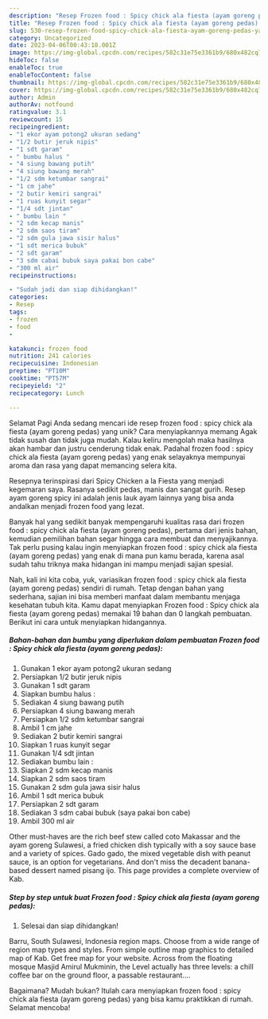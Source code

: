 ```yaml
---
description: "Resep Frozen food : Spicy chick ala fiesta (ayam goreng pedas) yang Lezat Sekali"
title: "Resep Frozen food : Spicy chick ala fiesta (ayam goreng pedas) yang Lezat Sekali"
slug: 530-resep-frozen-food-spicy-chick-ala-fiesta-ayam-goreng-pedas-yang-lezat-sekali
category: Uncategorized
date: 2023-04-06T00:43:18.001Z
image: https://img-global.cpcdn.com/recipes/582c31e75e3361b9/680x482cq70/frozen-food-spicy-chick-ala-fiesta-ayam-goreng-pedas-foto-resep-utama.jpg
hideToc: false
enableToc: true
enableTocContent: false
thumbnail: https://img-global.cpcdn.com/recipes/582c31e75e3361b9/680x482cq70/frozen-food-spicy-chick-ala-fiesta-ayam-goreng-pedas-foto-resep-utama.jpg
cover: https://img-global.cpcdn.com/recipes/582c31e75e3361b9/680x482cq70/frozen-food-spicy-chick-ala-fiesta-ayam-goreng-pedas-foto-resep-utama.jpg
author: Admin
authorAv: notfound
ratingvalue: 3.1
reviewcount: 15
recipeingredient:
- "1 ekor ayam potong2 ukuran sedang"
- "1/2 butir jeruk nipis"
- "1 sdt garam"
- " bumbu halus "
- "4 siung bawang putih"
- "4 siung bawang merah"
- "1/2 sdm ketumbar sangrai"
- "1 cm jahe"
- "2 butir kemiri sangrai"
- "1 ruas kunyit segar"
- "1/4 sdt jintan"
- " bumbu lain "
- "2 sdm kecap manis"
- "2 sdm saos tiram"
- "2 sdm gula jawa sisir halus"
- "1 sdt merica bubuk"
- "2 sdt garam"
- "3 sdm cabai bubuk saya pakai bon cabe"
- "300 ml air"
recipeinstructions:

- "Sudah jadi dan siap dihidangkan!"
categories:
- Resep
tags:
- frozen
- food
- 

katakunci: frozen food  
nutrition: 241 calories
recipecuisine: Indonesian
preptime: "PT10M"
cooktime: "PT57M"
recipeyield: "2"
recipecategory: Lunch

---
```



Selamat Pagi Anda sedang mencari ide resep frozen food : spicy chick ala fiesta (ayam goreng pedas) yang unik? Cara menyiapkannya memang Agak tidak susah dan tidak juga mudah. Kalau keliru mengolah maka hasilnya akan hambar dan justru cenderung tidak enak. Padahal frozen food : spicy chick ala fiesta (ayam goreng pedas) yang enak selayaknya mempunyai aroma dan rasa yang dapat memancing selera kita.


Resepnya terinspirasi dari Spicy Chicken a la Fiesta yang menjadi kegemaran saya. Rasanya sedikit pedas, manis dan sangat gurih. Resep ayam goreng spicy ini adalah jenis lauk ayam lainnya yang bisa anda andalkan menjadi frozen food yang lezat.

Banyak hal yang sedikit banyak mempengaruhi kualitas rasa dari frozen food : spicy chick ala fiesta (ayam goreng pedas), pertama dari jenis bahan, kemudian pemilihan bahan segar hingga cara membuat dan menyajikannya. Tak perlu pusing kalau ingin menyiapkan frozen food : spicy chick ala fiesta (ayam goreng pedas) yang enak di mana pun kamu berada, karena asal sudah tahu triknya maka hidangan ini mampu menjadi sajian spesial.


Nah, kali ini kita coba, yuk, variasikan frozen food : spicy chick ala fiesta (ayam goreng pedas) sendiri di rumah. Tetap dengan bahan yang sederhana, sajian ini bisa memberi manfaat dalam membantu menjaga kesehatan tubuh kita. Kamu dapat menyiapkan Frozen food : Spicy chick ala fiesta (ayam goreng pedas) memakai 19 bahan dan 0 langkah pembuatan. Berikut ini cara untuk menyiapkan hidangannya.

<!--inarticleads1-->

##### Bahan-bahan dan bumbu yang diperlukan dalam pembuatan Frozen food : Spicy chick ala fiesta (ayam goreng pedas):

1. Gunakan 1 ekor ayam potong2 ukuran sedang
1. Persiapkan 1/2 butir jeruk nipis
1. Gunakan 1 sdt garam
1. Siapkan  bumbu halus :
1. Sediakan 4 siung bawang putih
1. Persiapkan 4 siung bawang merah
1. Persiapkan 1/2 sdm ketumbar sangrai
1. Ambil 1 cm jahe
1. Sediakan 2 butir kemiri sangrai
1. Siapkan 1 ruas kunyit segar
1. Gunakan 1/4 sdt jintan
1. Sediakan  bumbu lain :
1. Siapkan 2 sdm kecap manis
1. Siapkan 2 sdm saos tiram
1. Gunakan 2 sdm gula jawa sisir halus
1. Ambil 1 sdt merica bubuk
1. Persiapkan 2 sdt garam
1. Sediakan 3 sdm cabai bubuk (saya pakai bon cabe)
1. Ambil 300 ml air


Other must-haves are the rich beef stew called coto Makassar and the ayam goreng Sulawesi, a fried chicken dish typically with a soy sauce base and a variety of spices. Gado gado, the mixed vegetable dish with peanut sauce, is an option for vegetarians. And don&#39;t miss the decadent banana-based dessert named pisang ijo. This page provides a complete overview of Kab. 

<!--inarticleads2-->

##### Step by step untuk buat Frozen food : Spicy chick ala fiesta (ayam goreng pedas):


1. Selesai dan siap dihidangkan!

Barru, South Sulawesi, Indonesia region maps. Choose from a wide range of region map types and styles. From simple outline map graphics to detailed map of Kab. Get free map for your website. Across from the floating mosque Masjid Amirul Mukminin, the Level actually has three levels: a chill coffee bar on the ground floor, a passable restaurant…. 

Bagaimana? Mudah bukan? Itulah cara menyiapkan frozen food : spicy chick ala fiesta (ayam goreng pedas) yang bisa kamu praktikkan di rumah. Selamat mencoba!
